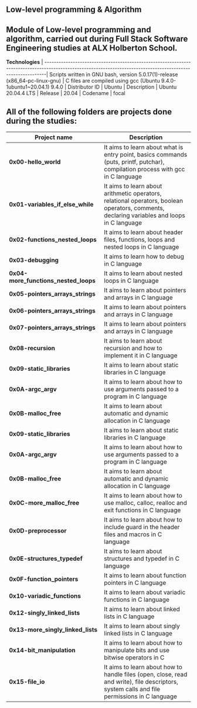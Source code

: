 __Low-level programming & Algorithm__ 
---------------------------------------------------------------------------------------------------------------------------------------------------------------
Module of Low-level programming and algorithm, carried out during Full Stack Software Engineering studies at ALX Holberton School.
---------------------------------------------------------------------------------------------------------------------------------------------------------------

__Technologies__
| -------------------------------------------------------------------------------------------------------------------------------------------------------------|
 Scripts written in GNU bash, version 5.0.17(1)-release (x86_64-pc-linux-gnu) 
| C files are compiled using gcc (Ubuntu 9.4.0-1ubuntu1~20.04.1) 9.4.0 
| Distributor ID | Ubuntu 
| Description    | Ubuntu 20.04.4 LTS 
| Release        | 20.04 
| Codename       | focal 
                                                                                                                       
                                                                                                                                      
 All of the following folders are projects done during the studies:
---------------------------------------------------------------------------------------------------------------------------------------------------------------
                                                                                                                                                              
| __Project name__       |   __Description__  |
| -----------------  |  ---------------------------------------------------------------------------------------------------------------------------------------
| **0x00-hello_world**                  |   	It aims to learn about what is entry point, basics commands (puts, printf, putchar), compilation process with gcc in C language 
| **0x01-variables_if_else_while**	     |   It aims to learn about arithmetic operators, relational operators, boolean operators, comments, declaring variables and loops in C language  
| **0x02-functions_nested_loops**       |   It aims to learn about header files, functions, loops and nested loops in C language
| __0x03-debugging__                    |   It aims to learn how to debug in C language
| __0x04-more_functions_nested_loops__  |   It aims to learn about nested loops in C language
| __0x05-pointers_arrays_strings__	     |   It aims to learn about pointers and arrays in C language
| __0x06-pointers_arrays_strings__	     |   It aims to learn about pointers and arrays in C language
| __0x07-pointers_arrays_strings__	     |   It aims to learn about pointers and arrays in C language
| __0x08-recursion__	                   |   It aims to learn about recursion and how to implement it in C language
| **0x09-static_libraries**             |  	It aims to learn about static libraries in C language
| **0x0A-argc_argv**                    |  	It aims to learn about how to use arguments passed to a program in C language
| **0x0B-malloc_free**                  |  	It aims to learn about automatic and dynamic allocation in C language
| **0x09-static_libraries**	            |   It aims to learn about static libraries in C language
| **0x0A-argc_argv**	                   |   It aims to learn about how to use arguments passed to a program in C language
| **0x0B-malloc_free**	                 |   It aims to learn about automatic and dynamic allocation in C language
| **0x0C-more_malloc_free**	            |   It aims to learn about how to use malloc, calloc, realloc and exit functions in C language
| **0x0D-preprocessor**	                |   It aims to learn about how to include guard in the header files and macros in C language
| **0x0E-structures_typedef**	          |   It aims to learn about structures and typedef in C language 	  
| __0x0F-function_pointers__	           |   It aims to learn about function pointers in C language
| __0x10-variadic_functions__	          |   It aims to learn about variadic functions in C language
| __0x12-singly_linked_lists__          | 	 It aims to learn about linked lists in C language
| __0x13-more_singly_linked_lists__     | 	 It aims to learn about singly linked lists in C language
| __0x14-bit_manipulation__             | 	 It aims to learn about how to manipulate bits and use bitwise operators in C
| __0x15-file_io__                      |  	It aims to learn about how to handle files (open, close, read and write), file descriptors, system calls and file permissions in C language
